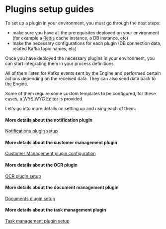 # Plugins setup guides

To set up a plugin in your environment, you must go through the next steps:

* make sure you have all the prerequisites deployed on your environment (for example a [Redis](../../../platform-overview/frameworks-and-standards/event-driven-architecture-frameworks/intro-to-redis.md) cache instance, a DB instance, etc)
* make the necessary configurations for each plugin (DB connection data, related Kafka topic names, etc)

Once you have deployed the necessary plugins in your environment, you can start integrating them in your process definitions.

All of them listen for Kafka events sent by the Engine and performed certain actions depending on the received data. They can also send data back to the Engine.

Some of them require some custom templates to be configured, for these cases, a [WYSIWYG Editor](../wysiwyg.md) is provided.

Let's go into more details on setting up and using each of them:

#### More details about the notification plugin

[Notifications plugin setup](notifications-plugin-setup/)

#### More details about the customer management plugin

[Customer Management plugin configuration](customer-management-plugin-configuration)

#### More details about the OCR plugin

[OCR plugin setup](ocr-plugin-setup)

#### More details about the document management plugin

[Documents plugin setup](documents-plugin-setup/)

#### More details about the task management plugin

[Task management plugin setup](task-management-plugin-setup/)
